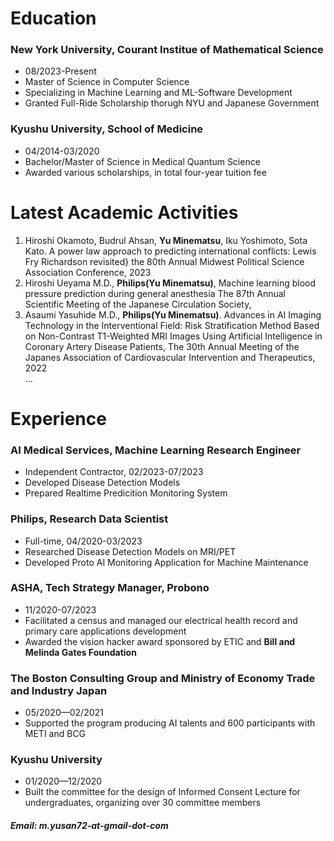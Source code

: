 # Education
### New York University, Courant Institue of Mathematical Science
- 08/2023-Present
- Master of Science in Computer Science
- Specializing in Machine Learning and ML-Software Development
- Granted Full-Ride Scholarship thorugh NYU and Japanese Government  

### Kyushu University, School of Medicine
- 04/2014-03/2020
- Bachelor/Master of Science in Medical Quantum Science
- Awarded various scholarships, in total four-year tuition fee

# Latest Academic Activities
1. Hiroshi Okamoto, Budrul Ahsan, **Yu Minematsu**, Iku Yoshimoto, Sota Kato. A power law approach to predicting international conflicts: Lewis Fry Richardson revisited} the 80th Annual Midwest Political Science Association Conference, 2023
2. Hiroshi Ueyama M.D., **Philips(Yu Minematsu)**,  Machine learning blood pressure prediction during general anesthesia The 87th Annual Scientific Meeting of the Japanese Circulation Society,
3. Asaumi Yasuhide M.D., **Philips(Yu Minematsu)**. Advances in AI Imaging Technology in the Interventional Field: Risk Stratification Method Based on Non-Contrast T1-Weighted MRI Images Using
Artificial Intelligence in Coronary Artery Disease Patients, The 30th Annual Meeting of the Japanes Association of Cardiovascular Intervention and Therapeutics, 2022  
...

# Experience
### AI Medical Services, Machine Learning Research Engineer
- Independent Contractor, 02/2023-07/2023
- Developed Disease Detection Models
- Prepared Realtime Predicition Monitoring System

### Philips, Research Data Scientist
- Full-time, 04/2020-03/2023
- Researched Disease Detection Models on MRI/PET
- Developed Proto AI Monitoring Application for Machine Maintenance

### ASHA, Tech Strategy Manager, Probono
- 11/2020-07/2023
- Facilitated a census and managed our electrical health record and primary care applications development
- Awarded the vision hacker award sponsored by ETIC and **Bill and Melinda Gates Foundation**

### The Boston Consulting Group and Ministry of Economy Trade and Industry Japan
- 05/2020—02/2021
- Supported the program producing AI talents and 600 participants with METI and BCG

### Kyushu University
- 01/2020—12/2020
- Built the committee for the design of Informed Consent Lecture for undergraduates, organizing over 30 committee members

##### Email: m.yusan72-at-gmail-dot-com